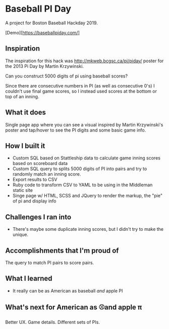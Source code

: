 # Baseball PI Day

A project for Boston Baseball Hackday 2019.

[Demo][https://baseballpiday.com/]

## Inspiration

The inspiration for this hack was http://mkweb.bcgsc.ca/pi/piday/ poster for the 2013 Pi Day by Martin Krzywinski.

Can you construct 5000 digits of pi using baseball scores?

Since there are consecutive numbers in PI (as well as consecutive 0's) I couldn't use final game scores, so I instead used scores at the bottom or top of an inning.

## What it does

Single page app where you can see a visual inspired by Martin Krzywinski's poster and tap/hover to see the PI digits and some basic game info.

## How I built it

* Custom SQL based on Stattleship data to calculate game inning scores based on scoreboard data
* Custom SQL query to splits 5000 digits of PI into pairs and try to randomly match an inning score.
* Export results to CSV
* Ruby code to transform CSV to YAML to be using in the MIddleman static site
* Singe page w/ HTML, SCSS and JQuery to render the markup, the "pie" of pi and display info

## Challenges I ran into

* There's maybe some duplicate inning scores, but I didn't try to make the unique.

## Accomplishments that I'm proud of

The query to match PI pairs to score pairs.

## What I learned

* It really can be as American as baseball *and* apple PI

## What's next for American as ⚾and apple π

Better UX. Game details. Different sets of PIs.

